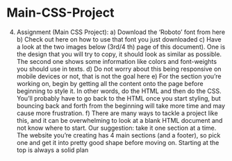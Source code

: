 # Main-CSS-Project
4. Assignment (Main CSS Project):
a) Download the ‘Roboto’ font from here
b) Check out here on how to use that font you just downloaded
c) Have a look at the two images below (3rd/4
th) page of this document). One is the design 
that you will try to copy, it should look as similar as possible. The second one shows 
some information like colors and font-weights you should use in texts.
d) Do not worry about this being responsive on mobile devices or not, that is not the goal 
here
e) For the section you’re working on, begin by getting all the content onto the page before 
beginning to style it. In other words, do the HTML and then do the CSS. You’ll probably 
have to go back to the HTML once you start styling, but bouncing back and forth from 
the beginning will take more time and may cause more frustration.
f) There are many ways to tackle a project like this, and it can be overwhelming to look at 
a blank HTML document and not know where to start. Our suggestion: take it one 
section at a time. The website you’re creating has 4 main sections (and a footer), so pick 
one and get it into pretty good shape before moving on. Starting at the top is always a 
solid plan
